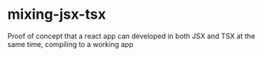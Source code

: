 # mixing-jsx-tsx
Proof of concept that a react app can developed in both JSX and TSX at the same time, compiling to a working app

